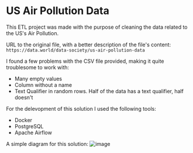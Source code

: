 # US Air Pollution Data
This ETL project was made with the purpose of cleaning the data related to the US's Air Pollution.

URL to the original file, with a better description of the file's content:
`https://data.world/data-society/us-air-pollution-data`

I found a few problems with the CSV file provided, making it quite troublesome to work with:
- Many empty values
- Column without a name
- Text Qualifier in random rows. Half of the data has a text qualifier, half doesn't

For the delevopment of this solution I used the following tools:
- Docker
- PostgreSQL
- Apache Airflow

A simple diagram for this solution:
![image](https://user-images.githubusercontent.com/39096217/220820200-0f772d76-3f48-4ac3-ba3d-dcba2a642a4b.png)

